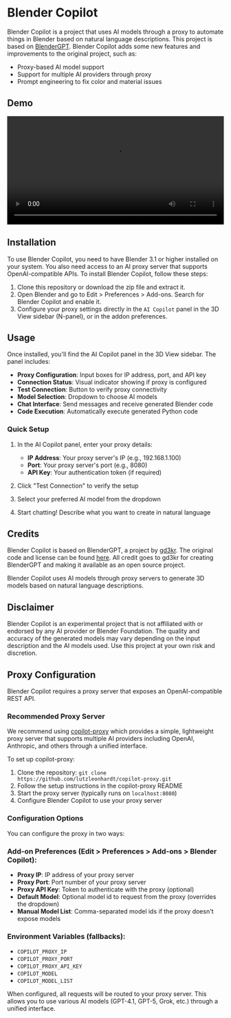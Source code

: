 # Blender Copilot

Blender Copilot is a project that uses AI models through a proxy to automate things in Blender based on natural language descriptions.
This project is based on <a href="https://github.com/gd3kr/BlenderGPT.git">BlenderGPT</a>.
Blender Copilot adds some new features and improvements to the original project, such as:

- Proxy-based AI model support
- Support for multiple AI providers through proxy
- Prompt engineering to fix color and material issues

## Demo

<video width="100%" controls>
  <source src="doc_2025-10-04_20-16-15.mp4" type="video/mp4">
  Your browser does not support the video tag.
</video>

## Installation

To use Blender Copilot, you need to have Blender 3.1 or higher installed on your system. You also need access to an AI proxy server that supports OpenAI-compatible APIs. To install Blender Copilot, follow these steps:

1. Clone this repository or download the zip file and extract it.
2. Open Blender and go to Edit > Preferences > Add-ons. Search for Blender Copilot and enable it.
3. Configure your proxy settings directly in the `AI Copilot` panel in the 3D View sidebar (N-panel), or in the addon preferences.

## Usage

Once installed, you'll find the AI Copilot panel in the 3D View sidebar. The panel includes:

- **Proxy Configuration**: Input boxes for IP address, port, and API key
- **Connection Status**: Visual indicator showing if proxy is configured
- **Test Connection**: Button to verify proxy connectivity
- **Model Selection**: Dropdown to choose AI models
- **Chat Interface**: Send messages and receive generated Blender code
- **Code Execution**: Automatically execute generated Python code

### Quick Setup

1. In the AI Copilot panel, enter your proxy details:
   - **IP Address**: Your proxy server's IP (e.g., 192.168.1.100)
   - **Port**: Your proxy server's port (e.g., 8080)
   - **API Key**: Your authentication token (if required)

2. Click "Test Connection" to verify the setup

3. Select your preferred AI model from the dropdown

4. Start chatting! Describe what you want to create in natural language

## Credits

Blender Copilot is based on BlenderGPT, a project by [gd3kr](https://github.com/gd3kr). The original code and license can be found [here](https://github.com/gd3kr/BlenderGPT). All credit goes to gd3kr for creating BlenderGPT and making it available as an open source project.

Blender Copilot uses AI models through proxy servers to generate 3D models based on natural language descriptions.

## Disclaimer

Blender Copilot is an experimental project that is not affiliated with or endorsed by any AI provider or Blender Foundation. The quality and accuracy of the generated models may vary depending on the input description and the AI models used. Use this project at your own risk and discretion.

## Proxy Configuration

Blender Copilot requires a proxy server that exposes an OpenAI-compatible REST API. 

### Recommended Proxy Server

We recommend using [copilot-proxy](https://github.com/lutzleonhardt/copilot-proxy) which provides a simple, lightweight proxy server that supports multiple AI providers including OpenAI, Anthropic, and others through a unified interface.

To set up copilot-proxy:
1. Clone the repository: `git clone https://github.com/lutzleonhardt/copilot-proxy.git`
2. Follow the setup instructions in the copilot-proxy README
3. Start the proxy server (typically runs on `localhost:8080`)
4. Configure Blender Copilot to use your proxy server

### Configuration Options

You can configure the proxy in two ways:

### Add-on Preferences (Edit > Preferences > Add-ons > Blender Copilot):
- **Proxy IP**: IP address of your proxy server
- **Proxy Port**: Port number of your proxy server
- **Proxy API Key**: Token to authenticate with the proxy (optional)
- **Default Model**: Optional model id to request from the proxy (overrides the dropdown)
- **Manual Model List**: Comma-separated model ids if the proxy doesn't expose models

### Environment Variables (fallbacks):
- `COPILOT_PROXY_IP`
- `COPILOT_PROXY_PORT`
- `COPILOT_PROXY_API_KEY`
- `COPILOT_MODEL`
- `COPILOT_MODEL_LIST`

When configured, all requests will be routed to your proxy server. This allows you to use various AI models (GPT-4.1, GPT-5, Grok, etc.) through a unified interface.